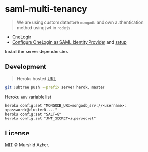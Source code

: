 # saml-multi-tenancy

> We are using custom datastore `mongodb` and own authentication method using jwt in `nodejs`.

- OneLogin
- [Configure OneLogin as SAML Identity Provider](https://auth0.com/docs/protocols/saml-configuration-options/configure-onelogin-as-saml-identity-provider) and [setup](http://communicocollege.com/onelogin-setup-1262)

Install the server dependencies

## Development

> Heroku hosted [URL](https://saml-multitenancy.herokuapp.com/)

```sh
git subtree push --prefix server heroku master
```

Heroku `env` variable list

```
heroku config:set "MONGODB_URI=mongodb_srv://<username>:<password>@cluster0-..."
heroku config:set "SALT=8"
heroku config:set "JWT_SECRET=supersecret"
```

## License

[MIT](https://github.com/murshidazher/saml-multtenancy/blob/master/LICENSE) © Murshid Azher.